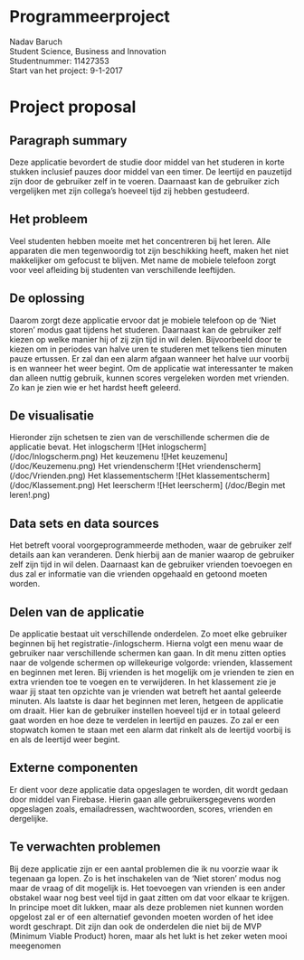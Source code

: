 # Programmeerproject
Nadav Baruch<br>
Student Science, Business and Innovation<br>
Studentnummer: 11427353<br>
Start van het project: 9-1-2017<br>
# Project proposal
## Paragraph summary
Deze applicatie bevordert de studie door middel van het studeren in korte stukken inclusief pauzes door middel van een timer. De leertijd en pauzetijd zijn door de gebruiker zelf in te voeren. Daarnaast kan de gebruiker zich vergelijken met zijn collega’s hoeveel tijd zij hebben gestudeerd. 
## Het probleem
Veel studenten hebben moeite met het concentreren bij het leren. Alle apparaten die men tegenwoordig tot zijn beschikking heeft, maken het niet makkelijker om gefocust te blijven. Met name de mobiele telefoon zorgt voor veel afleiding bij studenten van verschillende leeftijden. 
## De oplossing
Daarom zorgt deze applicatie ervoor dat je mobiele telefoon op de ‘Niet storen’ modus gaat tijdens het studeren. Daarnaast kan de gebruiker zelf kiezen op welke manier hij of zij zijn tijd in wil delen. Bijvoorbeeld door te kiezen om in periodes van halve uren te studeren met telkens tien minuten pauze ertussen. Er zal dan een alarm afgaan wanneer het halve uur voorbij is en wanneer het weer begint. Om de applicatie wat interessanter te maken dan alleen nuttig gebruik, kunnen scores vergeleken worden met vrienden. Zo kan je zien wie er het hardst heeft geleerd.
## De visualisatie
Hieronder zijn schetsen te zien van de verschillende schermen die de applicatie bevat.
Het inlogscherm
![Het inlogscherm]
(/doc/Inlogscherm.png)
Het keuzemenu
![Het keuzemenu]
(/doc/Keuzemenu.png)
Het vriendenscherm
![Het vriendenscherm]
(/doc/Vrienden.png)
Het klassementscherm
![Het klassementscherm]
(/doc/Klassement.png)
Het leerscherm
![Het leerscherm]
(/doc/Begin met leren!.png)
## Data sets en data sources
Het betreft vooral voorgeprogrammeerde methoden, waar de gebruiker zelf details aan kan veranderen. Denk hierbij aan de manier waarop de gebruiker zelf zijn tijd in wil delen. Daarnaast kan de gebruiker vrienden toevoegen en dus zal er informatie van die vrienden opgehaald en getoond moeten worden.
## Delen van de applicatie
De applicatie bestaat uit verschillende onderdelen. Zo moet elke gebruiker beginnen bij het registratie-/inlogscherm. Hierna volgt een menu waar de gebruiker naar verschillende schermen kan gaan. In dit menu zitten opties naar de volgende schermen op willekeurige volgorde: vrienden, klassement en beginnen met leren. Bij vrienden is het mogelijk om je vrienden te zien en extra vrienden toe te voegen en te verwijderen. In het klassement zie je waar jij staat ten opzichte van je vrienden wat betreft het aantal geleerde minuten. Als laatste is daar het beginnen met leren, hetgeen de applicatie om draait. Hier kan de gebruiker instellen hoeveel tijd er in totaal geleerd gaat worden en hoe deze te verdelen in leertijd en pauzes. Zo zal er een stopwatch komen te staan met een alarm dat rinkelt als de leertijd voorbij is en als de leertijd weer begint.
## Externe componenten
Er dient voor deze applicatie data opgeslagen te worden, dit wordt gedaan door middel van Firebase. Hierin gaan alle gebruikersgegevens worden opgeslagen zoals, emailadressen, wachtwoorden, scores, vrienden en dergelijke.
## Te verwachten problemen
Bij deze applicatie zijn er een aantal problemen die ik nu voorzie waar ik tegenaan ga lopen. Zo is het inschakelen van de ‘Niet storen’ modus nog maar de vraag of dit mogelijk is. Het toevoegen van vrienden is een ander obstakel waar nog best veel tijd in gaat zitten om dat voor elkaar te krijgen. In principe moet dit lukken, maar als deze problemen niet kunnen worden opgelost zal er of een alternatief gevonden moeten worden of het idee wordt geschrapt. Dit zijn dan ook de onderdelen die niet bij de MVP (Minimum Viable Product) horen, maar als het lukt is het zeker weten mooi meegenomen



